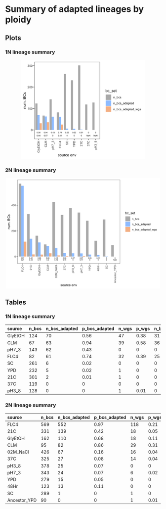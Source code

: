 # Summary of adapted lineages by ploidy

## Plots

### 1N lineage summary

<center>
    <img src="../../img/hBFA1_source_summaries_plot.png" width = "400px">
    <figcaption>
        <!--<strong>Haploid lineage summary.</strong>-->
    </figcaption>
</center>

### 2N lineage summary

<center>
    <img src="../../img/dBFA2_source_summaries_plot.png" width = "500px">
    <figcaption>
        <!--<strong>Diploid lineage summary.</strong>-->
    </figcaption>
</center>

## Tables

### 1N lineage summary

| source  | n_bcs | n_bcs_adapted | p_bcs_adapted | n_wgs | p_wgs | n_bcs_adapted_wgs | p_adapted_w_wgs | n_clusters |
| :------ | :---- | :------------ | :------------ | :---- | :---- | :---------------- | :-------------- | :--------- |
| GlyEtOH | 124   | 70            | 0.56          | 47    | 0.38  | 31                | 0.44            | 14         |
| CLM     | 67    | 63            | 0.94          | 39    | 0.58  | 36                | 0.57            | 7          |
| pH7_3   | 143   | 62            | 0.43          | 0     | 0     | 0                 | 0               | 2          |
| FLC4    | 82    | 61            | 0.74          | 32    | 0.39  | 25                | 0.41            | 15         |
| SC      | 261   | 6             | 0.02          | 0     | 0     | 0                 | 0               | 6          |
| YPD     | 232   | 5             | 0.02          | 1     | 0     | 0                 | 0               | 3          |
| 21C     | 301   | 2             | 0.01          | 1     | 0     | 0                 | 0               | 3          |
| 37C     | 119   | 0             | 0             | 0     | 0     | 0                 | NaN             | 1          |
| pH3_8   | 128   | 0             | 0             | 1     | 0.01  | 0                 | NaN             | 1          |

### 2N lineage summary

| source       | n_bcs | n_bcs_adapted | p_bcs_adapted | n_wgs | p_wgs | n_bcs_adapted_wgs | p_adapted_w_wgs | n_clusters |
| :----------- | :---- | :------------ | :------------ | :---- | :---- | :---------------- | :-------------- | :--------- |
| FLC4         | 569   | 552           | 0.97          | 118   | 0.21  | 116               | 0.21            | 8          |
| 21C          | 331   | 139           | 0.42          | 18    | 0.05  | 16                | 0.12            | 10         |
| GlyEtOH      | 162   | 110           | 0.68          | 18    | 0.11  | 15                | 0.14            | 14         |
| CLM          | 95    | 82            | 0.86          | 29    | 0.31  | 25                | 0.3             | 3          |
| 02M_NaCl     | 426   | 67            | 0.16          | 16    | 0.04  | 8                 | 0.12            | 7          |
| 37C          | 325   | 27            | 0.08          | 14    | 0.04  | 4                 | 0.15            | 9          |
| pH3_8        | 378   | 25            | 0.07          | 0     | 0     | 0                 | 0               | 6          |
| pH7_3        | 343   | 24            | 0.07          | 6     | 0.02  | 4                 | 0.17            | 4          |
| YPD          | 279   | 15            | 0.05          | 0     | 0     | 0                 | 0               | 4          |
| 48Hr         | 123   | 13            | 0.11          | 0     | 0     | 0                 | 0               | 7          |
| SC           | 289   | 1             | 0             | 1     | 0     | 0                 | 0               | 2          |
| Ancestor_YPD | 90    | 0             | 0             | 1     | 0.01  | 0                 | NaN             | 1          |


